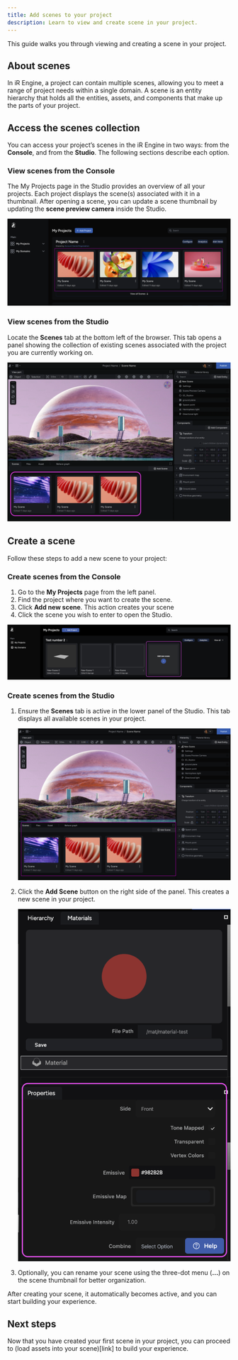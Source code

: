 ```yaml
---
title: Add scenes to your project
description: Learn to view and create scene in your project.
---
```


This guide walks you through viewing and creating a scene in your project.

## About scenes

In iR Engine, a project can contain multiple scenes, allowing you to meet a range of project needs within a single domain. A scene is an entity hierarchy that holds all the entities, assets, and components that make up the parts of your project.

## Access the scenes collection

You can access your project’s scenes in the iR Engine in two ways: from the **Console**, and from the **Studio**. The following sections describe each option.

### View scenes from the Console

The My Projects page in the Studio provides an overview of all your projects. Each project displays the scene(s) associated with it in a thumbnail. After opening a scene, you can update a scene thumbnail by updating the **scene preview camera** inside the Studio.

![Scenes view from a project in the Console](../../../../assets/images/scene-development/build-and-manage-scenes/add-scenes-to-your-project/scenes-view-console.png)

### View scenes from the Studio

Locate the **Scenes** tab at the bottom left of the browser. This tab opens a panel showing the collection of existing scenes associated with the project you are currently working on.

![View of your project Scenes tab](../../../../assets/images/scene-development/build-and-manage-scenes/add-scenes-to-your-project/project-scenes-tab-view.png)

## Create a scene

Follow these steps to add a new scene to your project:

### Create scenes from the Console

1. Go to the **My Projects** page from the left panel.
2. Find the project where you want to create the scene.
3. Click **Add new scene**. This action creates your scene
4. Click the scene you wish to enter to open the Studio.

![Add new scene option within your project’s scene collection](../../../../assets/images/scene-development/build-and-manage-scenes/add-scenes-to-your-project/add-new-scene-option.png)

### Create scenes from the Studio

1. Ensure the **Scenes** tab is active in the lower panel of the Studio. This tab displays all available scenes in your project.

    ![Scenes tab active in the Studio](../../../../assets/images/scene-development/build-and-manage-scenes/add-scenes-to-your-project/scenes-tab-active-studio.png)

2. Click the **Add Scene** button on the right side of the panel. This creates a new scene in your project.

    ![Add Scene button location within the Scenes tab](../../../../assets/images/scene-development/build-and-manage-scenes/add-scenes-to-your-project/add-scene-button-location.png)

3. Optionally, you can rename your scene using the three-dot menu (**…**) on the scene thumbnail for better organization.

After creating your scene, it automatically becomes active, and you can start building your experience.

## Next steps

Now that you have created your first scene in your project, you can proceed to (load assets into your scene)[link] to build your experience.
